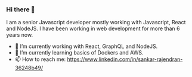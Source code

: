 ### Hi there 👋

I am a senior Javascript developer mostly working with Javascript, React and NodeJS. I have been working in web development for more than 6 years now. 

- 🔭 I’m currently working with React, GraphQL and NodeJS.
- 🌱 I’m currently learning basics of Dockers and AWS.
- 📫 How to reach me: https://www.linkedin.com/in/sankar-rajendran-36248b49/
